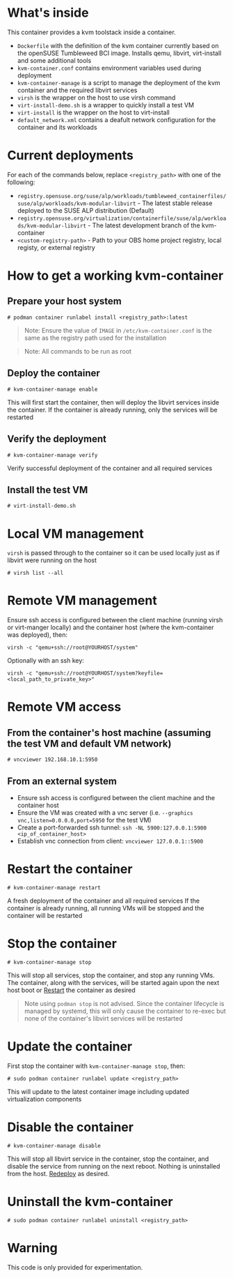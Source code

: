 # What's inside

This container provides a kvm toolstack inside a container.

* `Dockerfile` with the definition of the kvm container
currently based on the openSUSE Tumbleweed BCI image.
Installs qemu, libvirt, virt-install and some additional tools
* `kvm-container.conf` contains environment variables used during deployment
* `kvm-container-manage` is a script to manage the deployment of the kvm container and the required libvirt services
* `virsh` is the wrapper on the host to use virsh command
* `virt-install-demo.sh` is a wrapper to quickly install a test VM
* `virt-install` is the wrapper on the host to virt-install
* `default_network.xml` contains a deafult network configuration for the container and its workloads

# Current deployments

For each of the commands below, replace `<registry_path>` with one of the following:

* `registry.opensuse.org/suse/alp/workloads/tumbleweed_containerfiles/suse/alp/workloads/kvm-modular-libvirt` - The latest stable release deployed to the SUSE ALP distribution (Default)
* `registry.opensuse.org/virtualization/containerfile/suse/alp/workloads/kvm-modular-libvirt` - The latest development branch of the kvm-container
* `<custom-registry-path>` - Path to your OBS home project registry, local registy, or external registry

# How to get a working kvm-container

## Prepare your host system
```
# podman container runlabel install <registry_path>:latest
```
> Note: Ensure the value of `IMAGE` in `/etc/kvm-container.conf` is the same as the registry path used for the installation

> Note: All commands to be run as root

## Deploy the container

```
# kvm-container-manage enable
```
This will first start the container, then will deploy the libvirt services inside the container.
If the container is already running, only the services will be restarted

## Verify the deployment

```
# kvm-container-manage verify
```
Verify successful deployment of the container and all required services

## Install the test VM

```
# virt-install-demo.sh
```

# Local VM management
`virsh` is passed through to the container so it can be used locally just as if libvirt were running on the host
```
# virsh list --all
```

# Remote VM management
Ensure ssh access is configured between the client machine (running virsh or virt-manger locally) and the container host (where the kvm-container was deployed), then:
```
virsh -c "qemu+ssh://root@YOURHOST/system"
```
Optionally with an ssh key:
```
virsh -c "qemu+ssh://root@YOURHOST/system?keyfile=<local_path_to_private_key>"
```

# Remote VM access 

## From the container's host machine (assuming the test VM and default VM network)
```
# vncviewer 192.168.10.1:5950
```

## From an external system
* Ensure ssh access is configured between the client machine and the container host
* Ensure the VM was created with a vnc server (i.e. `--graphics vnc,listen=0.0.0.0,port=5950` for the test VM)
* Create a port-forwarded ssh tunnel: `ssh -NL 5900:127.0.0.1:5900 <ip_of_container_host>`
* Establish vnc connection from client: `vncviewer 127.0.0.1::5900`

# Restart the container

```
# kvm-container-manage restart
```
A fresh deployment of the container and all required services
If the container is already running, all running VMs will be stopped and the container will be restarted
 
# Stop the container
```
# kvm-container-manage stop
```
This will stop all services, stop the container, and stop any running VMs. The container, along with the services, will be started again upon the next host boot or [Restart](README.md#restart-the-container) the container as desired
> Note using `podman stop` is not advised. Since the container lifecycle is managed by systemd, this will only cause the container to re-exec but none of the container's libvirt services will be restarted

# Update the container
First stop the container with `kvm-container-manage stop`, then: 
```
# sudo podman container runlabel update <registry_path>
```
This will update to the latest container image including updated virtualization components

# Disable the container
```
# kvm-container-manage disable
```
This will stop all libvirt service in the container, stop the container, and disable the service from running on the next reboot. Nothing is uninstalled from the host. [Redeploy](README.md#deploy-the-container) as desired. 

# Uninstall the kvm-container
```
# sudo podman container runlabel uninstall <registry_path>
```

# Warning

This code is only provided for experimentation.
